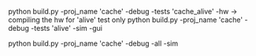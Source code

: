 python build.py -proj_name 'cache' -debug -tests 'cache_alive' -hw                  -> compiling the hw for 'alive' test only 
python build.py -proj_name 'cache' -debug -tests 'alive' -sim -gui 

python build.py -proj_name 'cache' -debug  -all -sim
